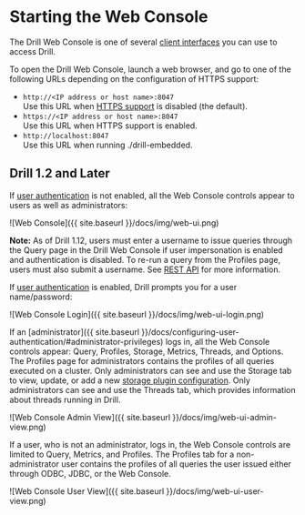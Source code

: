 # Starting the Web Console

The Drill Web Console is one of several [client interfaces]({{site.baseurl}}/docs/architecture-introduction/#drill-clients) you can use to access Drill. 

To open the Drill Web Console, launch a web browser, and go to one of the following URLs depending on the configuration of HTTPS support:

* `http://<IP address or host name>:8047`  
  Use this URL when [HTTPS support]({{site.baseurl}}/docs/configuring-web-console-and-rest-api-security/#https-support) is disabled (the default).
* `https://<IP address or host name>:8047`  
  Use this URL when HTTPS support is enabled.  
* `http://localhost:8047`   
Use  this URL when running ./drill-embedded.

## Drill 1.2 and Later

If [user authentication]({{site.baseurl}}/docs/configuring-user-authentication/) is not enabled, all the Web Console controls appear to users as well as administrators:  

![Web Console]({{ site.baseurl }}/docs/img/web-ui.png)  

**Note:** As of Drill 1.12, users must enter a username to issue queries through the Query page in the Drill Web Console if user impersonation is enabled and authentication is disabled. To re-run a query from the Profiles page, users must also submit a username. See [REST API]({{site.baseurl}}/docs/submitting-queries-from-the-rest-api-when-impersonation-is-enabled-and-authentication-is-disabled/) for more information.

If [user authentication]({{site.baseurl}}/docs/configuring-user-authentication/) is enabled, Drill prompts you for a user name/password:

![Web Console Login]({{ site.baseurl }}/docs/img/web-ui-login.png)

If an [administrator]({{ site.baseurl }}/docs/configuring-user-authentication/#administrator-privileges) logs in, all the Web Console controls appear: Query, Profiles, Storage, Metrics, Threads, and Options. The Profiles page for administrators contains the profiles of all queries executed on a cluster. Only administrators can see and use the Storage tab to view, update, or add a new [storage plugin configuration]({{site.baseurl}}/docs/plugin-configuration-basics/). Only administrators can see and use the Threads tab, which provides information about threads running in Drill.

![Web Console Admin View]({{ site.baseurl }}/docs/img/web-ui-admin-view.png)

If a user, who is not an administrator, logs in, the Web Console controls are limited to Query, Metrics, and Profiles. The Profiles tab for a non-administrator user contains the profiles of all queries the user issued either through ODBC, JDBC, or the Web Console. 

![Web Console User View]({{ site.baseurl }}/docs/img/web-ui-user-view.png)


